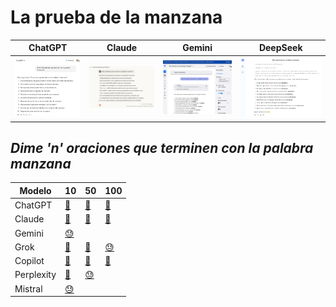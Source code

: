 # La prueba de la manzana

|ChatGPT|Claude|Gemini|DeepSeek
|:-:|:-:|:-:|:-:|
|![](/documentos/imagenes/manzanas-ChatGPT.png)|![](/documentos/imagenes/manzanas-Claude.png)|![](/documentos/imagenes/manzanas-Gemini.png)|![](/documentos/imagenes/manzanas-DeepSeek.png)|

## *Dime '**n**' oraciones que terminen con la palabra manzana*

<div align=center>

|Modelo|10|50|100|
|-|-|-|-|
|ChatGPT    |[🙂](https://chatgpt.com/share/6896011d-78f0-8002-b066-8fd4682adecd)                           |[🙂](https://chatgpt.com/share/68962864-82ac-8002-bc9e-205086a25a2c)|[🙂](https://chatgpt.com/share/6896283f-4f00-8002-8674-8d93217c8359)
|Claude     |[🙂](https://claude.ai/share/ed20f2fa-24a9-4809-a12a-e364da7935b2)                             |[🙂](https://claude.ai/share/b3b04b35-2323-4f56-8583-fb6f1ec9300a)|[🙂](https://claude.ai/share/fa59d413-cd35-4a31-b932-6959f352c570)
|Gemini     |[😓](https://g.co/gemini/share/799da07f43c7)                                                   |
|Grok       |[🙂](https://grok.com/share/c2hhcmQtMw%3D%3D_e6961cdb-6042-4ef6-a3fa-e2c8abcf1d18)             |[🙂](https://grok.com/share/c2hhcmQtMw%3D%3D_d0468452-3056-4b44-864d-c23694f5cdaa)|[😓](https://grok.com/share/c2hhcmQtMw%3D%3D_d3e8e237-95d6-4503-92f5-75a22ba7d45d)
|Copilot    |[🙂](https://copilot.microsoft.com/shares/ghiC2bVBBCc6KaYNDikWH)                               |[🙂](https://copilot.microsoft.com/shares/zipxtBRNLFNQirEoZAiE9)|[🙂](https://copilot.microsoft.com/shares/9h7n6zi1NsXuaBuH8VvcT)
|Perplexity |[🙂](https://www.perplexity.ai/search/dime-10-oraciones-que-terminen-iT.d17c6TnygVTEG2RJT5Q)   |[😓](https://www.perplexity.ai/search/dime-50-oraciones-que-terminen-jw0uB_NqQNSr3gh_4LC2QQ)
|Mistral    |[😓](https://chat.mistral.ai/chat/0b066ba1-80f0-4ff7-94bb-bff9286946ab)                        |

</div>